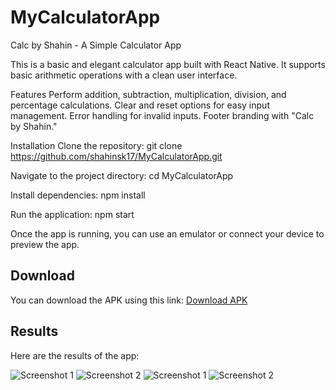 ﻿# MyCalculatorApp
Calc by Shahin - A Simple Calculator App

This is a basic and elegant calculator app built with React Native. It supports basic arithmetic operations with a clean user interface.

Features
Perform addition, subtraction, multiplication, division, and percentage calculations.
Clear and reset options for easy input management.
Error handling for invalid inputs.
Footer branding with "Calc by Shahin."    

Installation
Clone the repository: git clone https://github.com/shahinsk17/MyCalculatorApp.git

Navigate to the project directory: cd MyCalculatorApp

Install dependencies: npm install

Run the application: npm start

Once the app is running, you can use an emulator or connect your device to preview the app.  


## Download
You can download the APK using this link: [Download APK](https://drive.google.com/file/d/1jHXqmSCVPFvNgcUvm-JXkcLSoQl4knRT/view?usp=drive_link)


## Results
Here are the results of the app:

![Screenshot 1](Res1.jpg)
![Screenshot 2](Res2.jpg)
![Screenshot 1](Res3.jpg)
![Screenshot 2](Res4.jpg)


 



 

